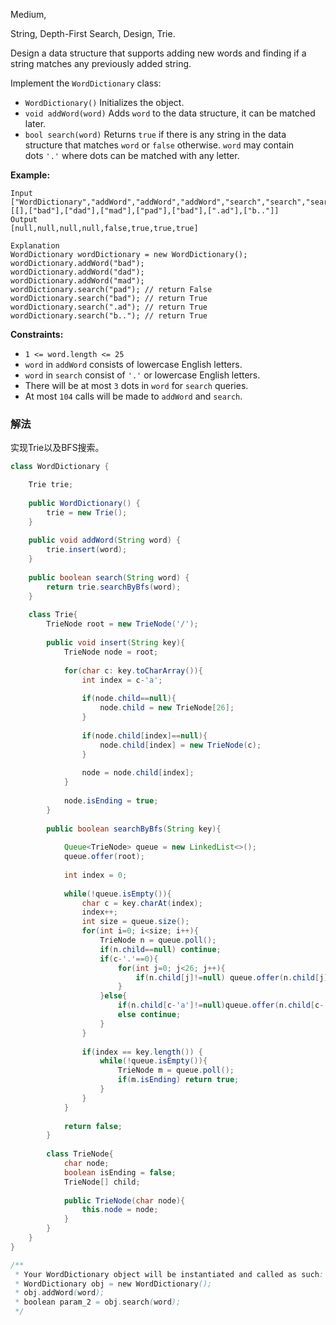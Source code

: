 Medium, 

String, Depth-First Search, Design, Trie.

Design a data structure that supports adding new words and finding if a string matches any previously added string.

Implement the `WordDictionary` class:

- `WordDictionary()` Initializes the object.
- `void addWord(word)` Adds `word` to the data structure, it can be matched later.
- `bool search(word)` Returns `true` if there is any string in the data structure that matches `word` or `false` otherwise. `word` may contain dots `'.'` where dots can be matched with any letter.

**Example:**

```
Input
["WordDictionary","addWord","addWord","addWord","search","search","search","search"]
[[],["bad"],["dad"],["mad"],["pad"],["bad"],[".ad"],["b.."]]
Output
[null,null,null,null,false,true,true,true]

Explanation
WordDictionary wordDictionary = new WordDictionary();
wordDictionary.addWord("bad");
wordDictionary.addWord("dad");
wordDictionary.addWord("mad");
wordDictionary.search("pad"); // return False
wordDictionary.search("bad"); // return True
wordDictionary.search(".ad"); // return True
wordDictionary.search("b.."); // return True

```

**Constraints:**

- `1 <= word.length <= 25`
- `word` in `addWord` consists of lowercase English letters.
- `word` in `search` consist of `'.'` or lowercase English letters.
- There will be at most `3` dots in `word` for `search` queries.
- At most `104` calls will be made to `addWord` and `search`.

### 解法

实现Trie以及BFS搜索。

```java
class WordDictionary {

    Trie trie;
    
    public WordDictionary() {
        trie = new Trie(); 
    }
    
    public void addWord(String word) {
        trie.insert(word);
    }
    
    public boolean search(String word) {
        return trie.searchByBfs(word);
    }
    
    class Trie{
        TrieNode root = new TrieNode('/');
        
        public void insert(String key){
            TrieNode node = root;
            
            for(char c: key.toCharArray()){
                int index = c-'a';
                
                if(node.child==null){
                    node.child = new TrieNode[26];
                }
                
                if(node.child[index]==null){
                    node.child[index] = new TrieNode(c);
                }
                
                node = node.child[index];
            }
            
            node.isEnding = true;
        }
        
        public boolean searchByBfs(String key){
            
            Queue<TrieNode> queue = new LinkedList<>();
            queue.offer(root);
            
            int index = 0;
            
            while(!queue.isEmpty()){
                char c = key.charAt(index);
                index++;
                int size = queue.size();
                for(int i=0; i<size; i++){
                    TrieNode n = queue.poll();
                    if(n.child==null) continue;
                    if(c-'.'==0){
                        for(int j=0; j<26; j++){
                            if(n.child[j]!=null) queue.offer(n.child[j]);
                        }
                    }else{
                        if(n.child[c-'a']!=null)queue.offer(n.child[c-'a']);
                        else continue;
                    }
                }
                
                if(index == key.length()) {
                    while(!queue.isEmpty()){
                        TrieNode m = queue.poll();
                        if(m.isEnding) return true;
                    }
                }
            }
            
            return false;
        }
        
        class TrieNode{
            char node;
            boolean isEnding = false;
            TrieNode[] child;
            
            public TrieNode(char node){
                this.node = node;
            }
        }
    }
}

/**
 * Your WordDictionary object will be instantiated and called as such:
 * WordDictionary obj = new WordDictionary();
 * obj.addWord(word);
 * boolean param_2 = obj.search(word);
 */
```